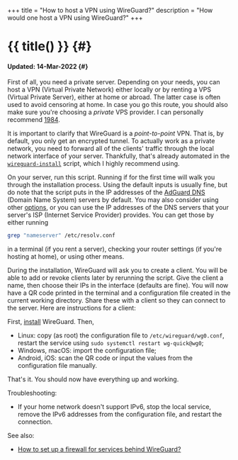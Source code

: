+++
title = "How to host a VPN using WireGuard?"
description = "How would one host a VPN using WireGuard?"
+++

# {{ title() }} {#}
#### Updated: 14-Mar-2022 {#}

First of all, you need a private server. Depending on your needs, you can host a VPN (Virtual Private Network) either locally or by renting a VPS (Virtual Private Server), either at home or abroad. The latter case is often used to avoid censoring at home. In case you go this route, you should also make sure you're choosing a *private* VPS provider. I can personally recommend [1984](https://www.1984hosting.com).

It is important to clarify that WireGuard is a *point-to-point* VPN. That is, by default, you only get an encrypted tunnel. To actually work as a private network, you need to forward all of the clients' traffic through the local network interface of your server. Thankfully, that's already automated in the [`wireguard-install`](https://github.com/angristan/wireguard-install) script, which I highly recommend using.

On your server, run this script. Running if for the first time will walk you through the installation process. Using the default inputs is usually fine, but do note that the script puts in the IP addresses of the [AdGuard DNS](https://adguard-dns.com) (Domain Name System) servers by default. You may also consider using other [options](https://privacyguides.org/providers/dns), or you can use the IP addresses of the DNS servers that your server's ISP (Internet Service Provider) provides. You can get those by either running

```bash
grep "nameserver" /etc/resolv.conf
```

in a terminal (if you rent a server), checking your router settings (if you're hosting at home), or using other means.

During the installation, WireGuard will ask you to create a client. You will be able to add or revoke clients later by rerunning the script. Give the client a name, then choose their IPs in the interface (defaults are fine). You will now have a QR code printed in the terminal and a configuration file created in the current working directory. Share these with a client so they can connect to the server. Here are instructions for a client:

First, [install](https://www.wireguard.com/install) WireGuard. Then,
- Linux: copy (as root) the configuration file to `/etc/wireguard/wg0.conf`, restart the service using `sudo systemctl restart wg-quick@wg0`;
- Windows, macOS: import the configuration file;
- Android, iOS: scan the QR code or input the values from the configuration file manually.

That's it. You should now have everything up and working.

Troubleshooting:
- If your home network doesn't support IPv6, stop the local service, remove the IPv6 addresses from the configuration file, and restart the connection.

See also:
- [How to set up a firewall for services behind WireGuard?](pensieve/how-to-set-up-a-firewall-for-services-behind-wireguard)
